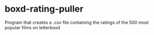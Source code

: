 # boxd-rating-puller
Program that creates a .csv file containing the ratings of the 500 most popular films on letterboxd
